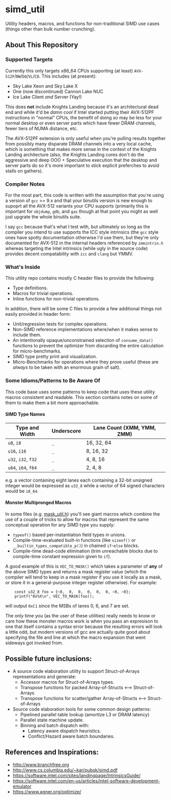 # simd_util

Utility headers, macros, and functions for non-traditional SIMD use cases (things other than bulk number crunching).

## About This Repository

### Supported Targets
Currently this only targets x86_64 CPUs supporting (at least) `AVX-512F`/`BW`/`DQ`/`VL`/`CD`. This includes (at present):

  * Sky Lake Xeon and Sky Lake X
  * One (now discontinued) Cannon Lake NUC
  * Ice Lake Client *and* Server (Yay!)

This does **not** include Knights Landing because it's an architectural dead end and while it'd be _damn cool_ if Intel started putting their AVX-512PF instructions in "normal" CPUs, the benefit of doing so may be less for your normal desktop or even server parts which have fewer DRAM channels, fewer tiers of NUMA distance, etc.

The AVX-512PF extension is only useful when you're pulling results together from possibly many disparate DRAM channels into a very local cache, which is something that makes more sense in the context of the Knights Landing architecture (also, the Knights Landing cores don't do the aggressive and deep OOO + Speculative execution that the desktop and server parts do so it's more important to stick explicit preferches to avoid stalls on gathers).

### Compiler Notes

For the most part, this code is written with the assumption that you're using a version of `gcc` >= 9.x and that your binutils version is new enough to supoprt all the AVX-512 variants your CPU supports (primarily this is important for `objdump`, `gdb`, and `gas` though at that point you might as well just upgrate the whole binutils suite.

I say `gcc` because that's what I test with, but ultimately so long as the compiler you intend to use supports the ICC style intrinsics (the `gcc` style ones have spotty documentation otherwise I'd use them, but they're only documented for AVX-512 in the internal headers referenced by `immintrin.h` whereas targeting the Intel intrinsics (while ugly in the source code) provides decent compatability with `icc` and `clang` but YMMV.

### What's Inside

This utility repo contains mostly C header files to provide the following: 

 * Type definitions.
 * Macros for trivial operations.
 * Inline functions for non-trivial operations.
 
In addition, there will be some C files to provide a few additional things not easily provided in header form:

  * Unit/regression tests for complex operations.
  * Non-SIMD reference implementations where/when it makes sense to include them.
  * An intentionally opaque/unconstrained selection of `consume_data()` functions to prevent the optimizer from discarding the entire calculation for micro-benchmarks.
  * SIMD type pretty print and visualization.
  * Micro-Benchmarks for operations where they prove useful (these are _always_ to be taken with an enormous grain of salt).
 
### Some Idioms/Patterns to Be Aware Of

This code base uses some patterns to keep code that uses these utility macros consistent and readable.  This section contains notes on some of them to make them a bit more approachable.

#### SIMD Type Names

| Type and Width       | Underscore | Lane Count (XMM, YMM, ZMM) |
|----------------------|------------|----------------------------|
| `u8`, `i8`           |    `_`     | 16, 32, 64                 |
| `u16`, `i16`         |    `_`     | 8, 16, 32                  |
| `u32`, `i32`, `f32`  |    `_`     | 4, 8, 16                   |
| `u64`, `i64`, `f64`  |    `_`     | 2, 4, 8                    |

e.g. a vector containing eight lanes each containing a 32-bit unsigned integer would be expressed as `u32_8` while a vector of 64 signed characters would be `i8_64`.

#### Monster Multipronged Macros

In some files (e.g. [mask_util.h](include/mask_util.h)) you'll see giant macros which combine the use of a couple of tricks to allow for macros that represent the same conceptual operation for any SIMD type you supply:

 * `typeof()` based per-instantiation field types in unions.
 * Compile-time-evaluated built-in functions (like `sizeof()` or `__builtin_types_compatible_p()`) in chained `if`-`else` blocks.
 * Compile-time dead-code elimination (trim unreachable blocks due to compile-time constant expression given to `if`).

A good example of this is `VEC_TO_MASK()` which takes a parameter of **any** of the above SIMD types and returns a mask register value (which the compiler will tend to keep in a mask register if you use it locally as a mask, or store it in a general-purpose integer register otherwise).  For example:
```
    const u32_8 foo = {~0,  0,  0,  0,  0,  0, ~0, ~0};
    printf("0x%X\n", VEC_TO_MASK(foo));
```
will output `0xC1` since the MSBs of lanes 0, 6, and 7 are set.

The only time you (as the user of these utilities) really needs to know or care how these monster macros work is when you pass an expresison to one that itself contains a syntax error because the resulting errors will look a little odd, but modern versions of gcc are actually quite good about specifying the file and line at which the macro expansion that went sideways got invoked from.

## Possible future inclusions:

  * A source code elaboration utility to support Struct-of-Arrays representations and generate:
    * Accessor macros for Struct-of-Arrays types.
    * Transpose functions for packed Array-of-Structs <--> Struct-of-Arrays
    * Transpose functions for scatter/gather Array-of-Structs <--> Struct-of-Arrays
  * Source code elaboration tools for some common design patterns:
    * Pipelined parallel table lookup (amortize L3 or DRAM latency)
    * Parallel state machine update.
    * Binning and batch dispatch with:
      * Latency aware dispatch heuristics.
      * Conflict/Hazard aware batch boundaries.
 
   
## References and Inspirations:
  * http://www.branchfree.org
  * http://www.cs.columbia.edu/~kar/pubsk/simd.pdf
  * https://software.intel.com/sites/landingpage/IntrinsicsGuide/
  * https://software.intel.com/en-us/articles/intel-software-development-emulator
  * https://www.agner.org/optimize/
    

